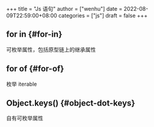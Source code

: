 +++
title = "Js 语句"
author = ["wenhu"]
date = 2022-08-09T22:59:00+08:00
categories = ["js"]
draft = false
+++

## for in {#for-in}

可枚举属性，包括原型链上的继承属性


## for of {#for-of}

枚举 iterable


## Object.keys() {#object-dot-keys}

自有可枚举属性

